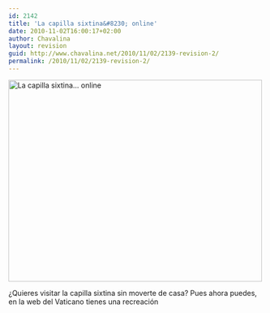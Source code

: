 ```yaml
---
id: 2142
title: 'La capilla sixtina&#8230; online'
date: 2010-11-02T16:00:17+02:00
author: Chavalina
layout: revision
guid: http://www.chavalina.net/2010/11/02/2139-revision-2/
permalink: /2010/11/02/2139-revision-2/
---
```

[<img src="http://www.chavalina.net/imagenes/2010/11/2010-11-02-144127-500x398.png" alt="La capilla sixtina... online" title="Recreación de la capilla sixtina" width="500" height="398" class="aligncenter size-large wp-image-2141" srcset="http://www.chavalina.net/imagenes/2010/11/2010-11-02-144127-500x398.png 500w, http://www.chavalina.net/imagenes/2010/11/2010-11-02-144127-300x239.png 300w, http://www.chavalina.net/imagenes/2010/11/2010-11-02-144127.png 678w" sizes="(max-width: 500px) 100vw, 500px" />](http://www.chavalina.net/imagenes/2010/11/2010-11-02-144127.png)

¿Quieres visitar la capilla sixtina sin moverte de casa? Pues ahora puedes, en la web del Vaticano tienes una recreación